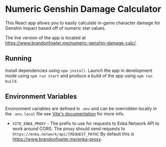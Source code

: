 # Numeric Genshin Damage Calculator

This React app allows you to easily calculate in-game character damage for Genshin Impact based off of numeric stat values.

The live version of the app is located at <https://www.brandonfowler.me/numeric-genshin-damage-calc/>.

## Running

Install dependencies using `npm install`. Launch the app in development mode using `npm run start` and produce a build of the app using `npm run build`.

## Environment Variables

Environment variables are defined in `.env` and can be overridden locally in the `.env.local` file see [Vite's documentation](https://vite.dev/guide/env-and-mode#env-files) for more info.

* `VITE_ENKA_PROXY` - The prefix to use for requests to Enka.Network API to work around CORS. The proxy should send requests to `https://enka.network/api/[REQUEST_PATH]` By default this is <https://www.brandonfowler.me/enka-proxy>.
